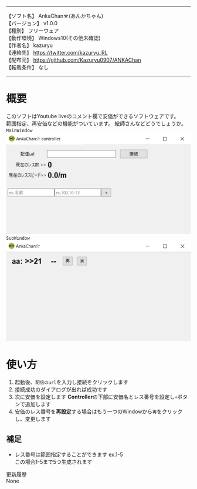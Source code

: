 *****************************************************************  
【ソフト名】 AnkaChan☆(あんかちゃん)  
【バージョン】 v1.0.0  
【種別】 フリーウェア  
【動作環境】 Windows10(その他未確認)  
【作者名】 kazuryu  
【連絡先】 https://twitter.com/kazuryu_RL  
【配布元】 https://github.com/Kazuryu0907/ANKAChan    
【転載条件】 なし  
*****************************************************************  
# 概要
このソフトはYoutube liveのコメント欄で安価ができるソフトウェアです。  
範囲指定、再安価などの機能がついています。
絵師さんなどどうでしょうか。  
`MainWindow`
![cont.png](https://github.com/Kazuryu0907/ANKAChan/raw/toPic/cont.png)
`SubWindow`
![2.png](https://github.com/Kazuryu0907/ANKAChan/raw/toPic/2.png)  

# 使い方
1. 起動後、`配信のurl`を入力し接続をクリックします
2. 接続成功のダイアログが出れば成功です
3. 次に安価を設定します **Controller**の下部に安価名とレス番号を設定し`+`ボタンで追加します  
4. 安価のレス番号を**再設定**する場合はもう一つのWindowから`再`をクリックし、変更します  

## 補足
+ レス番号は範囲指定することができます ex.1-5  
この場合1-5まで5つ生成されます


更新履歴  
None